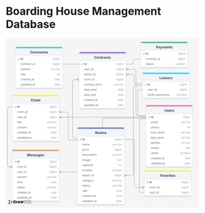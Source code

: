 

# Boarding House Management Database

[<img alt="Boarding House Management" src="https://raw.githubusercontent.com/nguyennhatninh/boarding-house-management-DB/main/drawSQL-image-export-2024-08-23.png" >](https://raw.githubusercontent.com/nguyennhatninh/boarding-house-management-DB/main/drawSQL-image-export-2024-08-23.png)
  
